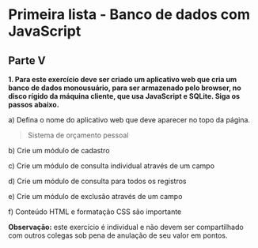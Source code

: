 # Primeira lista - Banco de dados com JavaScript
## Parte V

**1. Para este exercício deve ser criado um aplicativo web que cria um banco
de dados monousuário, para ser armazenado pelo browser, no disco
rígido da máquina cliente, que usa JavaScript e SQLite. Siga os passos
abaixo.**

a) Defina o nome do aplicativo web que deve aparecer no topo da
página.

>Sistema de orçamento pessoal

b) Crie um módulo de cadastro

c) Crie um módulo de consulta individual através de um campo

d) Crie um módulo de consulta para todos os registros

e) Crie um módulo de exclusão através de um campo

f) Conteúdo HTML e formatação CSS são importante

**Observação:** este exercício é individual e não devem ser compartilhado com outros  colegas sob pena de anulação de seu valor
em pontos.
